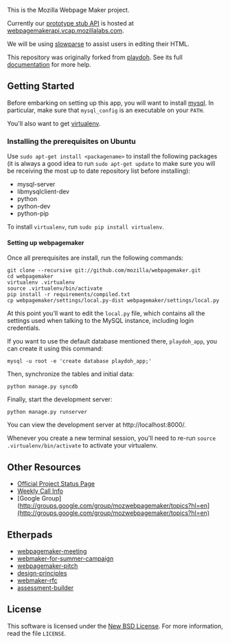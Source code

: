 This is the Mozilla Webpage Maker project.

Currently our [prototype stub API][] is hosted at [webpagemakerapi.vcap.mozillalabs.com][].

We will be using [slowparse][] to assist users in editing their HTML.

This repository was originally forked from [playdoh][]. See its full [documentation][docs] for more help.

  [slowparse]: https://github.com/toolness/slowparse#readme
  [prototype stub API]: https://github.com/mozilla/webpagemaker/tree/development/prototype/api#readme
  [webpagemakerapi.vcap.mozillalabs.com]: http://webpagemakerapi.vcap.mozillalabs.com/
  [docs]: http://playdoh.rtfd.org/
  [playdoh]: https://github.com/mozilla/playdoh

## Getting Started

Before embarking on setting up this app, you will want to install
[mysql][]. In particular, make sure that `mysql_config` is an
executable on your `PATH`.

You'll also want to get [virtualenv][].

### Installing the prerequisites on Ubuntu

Use `sudo apt-get install <packagename>` to install the following
packages (it is always a good idea to run `sudo apt-get update` to
make sure you will be receiving the most up to date repository list
before installing):

  * mysql-server
  * libmysqlclient-dev
  * python
  * python-dev
  * python-pip

To install `virtualenv`, run `sudo pip install virtualenv`.

#### Setting up webpagemaker

Once all prerequisites are install, run the following commands:

    git clone --recursive git://github.com/mozilla/webpagemaker.git
    cd webpagemaker
    virtualenv .virtualenv
    source .virtualenv/bin/activate
    pip install -r requirements/compiled.txt
    cp webpagemaker/settings/local.py-dist webpagemaker/settings/local.py

At this point you'll want to edit the `local.py` file, which
contains all the settings used when talking to the MySQL instance,
including login credentials.

If you want to use the default database mentioned there, `playdoh_app`,
you can create it using this command:

    mysql -u root -e 'create database playdoh_app;'

Then, synchronize the tables and initial data:

    python manage.py syncdb

Finally, start the development server:

    python manage.py runserver

You can view the development server at http://localhost:8000/.

Whenever you create a new terminal session, you'll need to re-run
`source .virtualenv/bin/activate` to activate your virtualenv.

  [mysql]: http://dev.mysql.com/downloads/
  [virtualenv]: http://pypi.python.org/pypi/virtualenv

## Other Resources

  * [Official Project Status Page](https://wiki.mozilla.org/Webpagemakerapi)
  * [Weekly Call Info](https://wiki.mozilla.org/WebPageMaker)
  * [Google Group](http://groups.google.com/group/mozwebpagemaker/topics?hl=en](http://groups.google.com/group/mozwebpagemaker/topics?hl=en)

## Etherpads

  * [webpagemaker-meeting](https://etherpad.mozilla.org/webpagemaker-meeting)
  * [webmaker-for-summer-campaign](https://etherpad.mozilla.org/webmaker-for-summer-campaign)
  * [webpagemaker-pitch](https://etherpad.mozilla.org/webpagemaker-pitch)
  * [design-principles](https://mozlearning.etherpad.mozilla.org/design-principles)
  * [webmaker-rfc](https://etherpad.mozilla.org/webmaker-rfc)
  * [assessment-builder](https://etherpad.mozilla.org/assessment-builder)

## License

This software is licensed under the [New BSD License][BSD]. For more
information, read the file ``LICENSE``.

  [BSD]: http://creativecommons.org/licenses/BSD/
